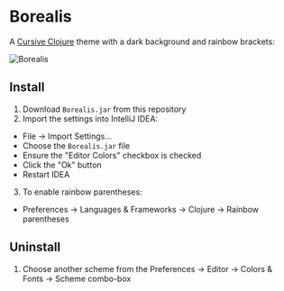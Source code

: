 # Borealis

A [Cursive Clojure](https://cursiveclojure.com) theme with a dark background and rainbow brackets:

![Borealis](https://github.com/Misophistful/borealis-cursive-theme/wiki/images/Borealis.png)

## Install
1. Download `Borealis.jar` from this repository
2. Import the settings into IntelliJ IDEA:
  - File -> Import Settings...
  - Choose the `Borealis.jar` file
  - Ensure the "Editor Colors" checkbox is checked
  - Click the "Ok" button
  - Restart IDEA
3. To enable rainbow parentheses:
  - Preferences -> Languages & Frameworks -> Clojure -> Rainbow parentheses

## Uninstall
1. Choose another scheme from the Preferences -> Editor -> Colors & Fonts -> Scheme combo-box
